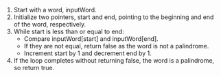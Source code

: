1. Start with a word, inputWord.
2. Initialize two pointers, start and end, pointing to the beginning and end of the word, respectively.
3. While start is less than or equal to end:
   - Compare inputWord[start] and inputWord[end].
   - If they are not equal, return false as the word is not a palindrome.
   - Increment start by 1 and decrement end by 1.
4. If the loop completes without returning false, the word is a palindrome, so return true.
